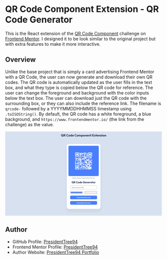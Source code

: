 # QR Code Component Extension - QR Code Generator
This is the React extension of the [QR Code Component](https://www.frontendmentor.io/solutions/qr-code-component-xixkp7hzyW) challenge on [Frontend Mentor](https://www.frontendmentor.io/challenges/qr-code-component-iux_sIO_H). I designed it to be look similar to the original project but with extra features to make it more interactive.

## Overview
Unlike the base project that is simply a card advertising Frontend Mentor with a QR Code, the user can now generate and download their own QR codes. The QR code is automatically updated as the user fills in the text box, and what they type is copied below the QR code for reference. The user can change the foreground and background with the color inputs below the text box. The user can download just the QR code with the surrounding box, or they can also include the reference link. The filename is `qrcode-` followed by a YYYYMMDDHHMMSS timestamp using `.toISOString()`. By default, the QR code has a white foreground, a blue background, and `https://www.frontendmentor.io/` (the link from the challenge) as the value.

![Screenshot of desktop version](screenshot.png)

## Author
- GitHub Profile: [PresidentTree94](https://github.com/PresidentTree94)
- Frontend Mentor Profile: [PresidentTree94](https://www.frontendmentor.io/profile/PresidentTree94)
- Author Website: [PresidentTree94 Portfolio](https://presidenttree94.github.io/project-portfolio/)